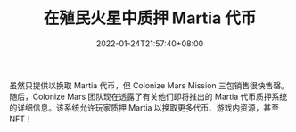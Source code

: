 ﻿---
title: "在殖民火星中质押 Martia 代币"
date: 2022-01-24T21:57:40+08:00
lastmod: 2022-01-24T16:45:40+08:00
draft: false
authors: ["Amaryllis"]
description: "虽然只提供以换取 Martia 代币，但 Colonize Mars Mission 三包销售很快售罄。随后，Colonize Mars 团队现在透露了有关他们即将推出的 Martia 代币质押系统的详细信息。该系统允许玩家质押 Martia 以换取更多代币、游戏内资源，甚至 NFT！"
featuredImage: "staking-martia-token-in-colonize-mars.png"
tags: ["Virtual World","虚拟世界","Play to Earn"]
categories: ["news"]
news: ["虚拟世界"]
weight: 
lightgallery: true
pinned: false
recommend: false
recommend1: false
---

虽然只提供以换取 Martia 代币，但 Colonize Mars Mission 三包销售很快售罄。随后，Colonize Mars 团队现在透露了有关他们即将推出的 Martia 代币质押系统的详细信息。该系统允许玩家质押 Martia 以换取更多代币、游戏内资源，甚至 NFT！

<!--more-->

